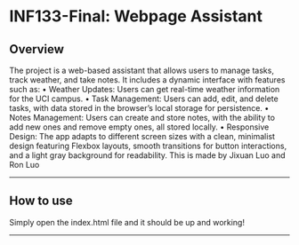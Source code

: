 # INF133-Final: Webpage Assistant

## Overview
The project is a web-based assistant that allows users to manage tasks, track weather, and take notes. It includes a dynamic interface with features such as:
	• Weather Updates: Users can get real-time weather information for the UCI campus.
	• Task Management: Users can add, edit, and delete tasks, with data stored in the browser’s local storage for persistence.
	• Notes Management: Users can create and store notes, with the ability to add new ones and remove empty ones, all stored locally.
	• Responsive Design: The app adapts to different screen sizes with a clean, minimalist design featuring Flexbox layouts, smooth transitions for button interactions, and a light gray background for readability.
This is made by Jixuan Luo and Ron Luo

---

## How to use
Simply open the index.html file and it should be up and working!

---